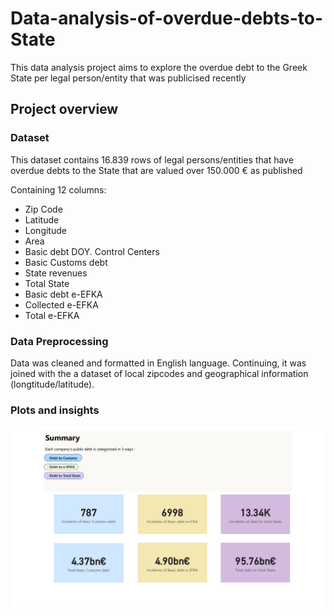 # Data-analysis-of-overdue-debts-to-State
This data analysis  project aims to explore the overdue debt to the Greek State per legal person/entity that was publicised recently

## Project overview

### Dataset
This dataset contains 16.839 rows of legal persons/entities that have overdue debts to the State that are valued over 150.000 € as published

Containing 12 columns:

- Zip Code
- Latitude
- Longitude
- Area
- Basic debt DOY. Control Centers
- Basic Customs debt
- State revenues
- Total State
- Basic debt e-EFKA
- Collected e-EFKA
- Total e-EFKA

### Data Preprocessing
Data was cleaned and formatted in English language. Continuing, it was joined with the a dataset of local zipcodes and geographical information (longtitude/latitude).

### Plots and insights
![Summary Chart](charts-images/summary.png)


